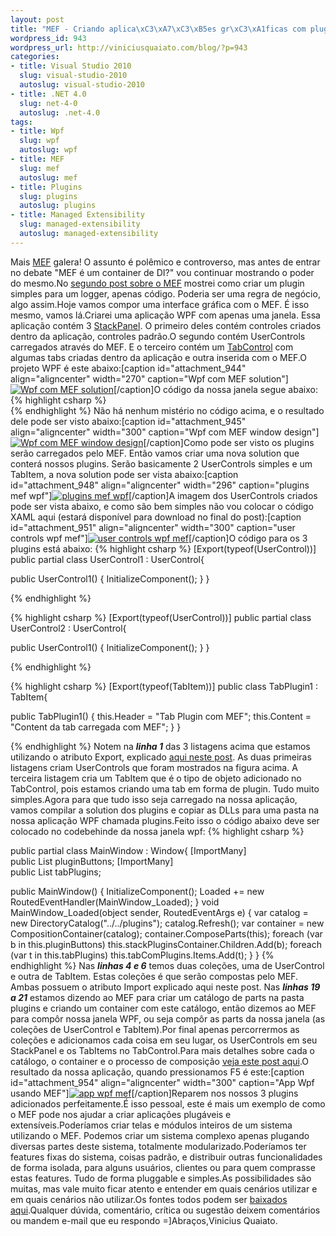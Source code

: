 ```yaml
--- 
layout: post
title: "MEF - Criando aplica\xC3\xA7\xC3\xB5es gr\xC3\xA1ficas com plugins MEF + WPF"
wordpress_id: 943
wordpress_url: http://viniciusquaiato.com/blog/?p=943
categories: 
- title: Visual Studio 2010
  slug: visual-studio-2010
  autoslug: visual-studio-2010
- title: .NET 4.0
  slug: net-4-0
  autoslug: .net-4.0
tags: 
- title: Wpf
  slug: wpf
  autoslug: wpf
- title: MEF
  slug: mef
  autoslug: mef
- title: Plugins
  slug: plugins
  autoslug: plugins
- title: Managed Extensibility
  slug: managed-extensibility
  autoslug: managed-extensibility
---
```

Mais [MEF](http://viniciusquaiato.com/blog/mef-managed-extensibility-framework-no-net-4/) galera! O assunto é polêmico e controverso, mas antes de entrar no debate "MEF é um container de DI?" vou continuar mostrando o poder do mesmo.No [segundo post sobre o MEF](http://viniciusquaiato.com/blog/mef-criando-aplicacoes-plugaveis-no-net-4/) mostrei como criar um plugin simples para um logger, apenas código. Poderia ser uma regra de negócio, algo assim.Hoje vamos compor uma interface gráfica com o MEF. É isso mesmo, vamos lá.Criarei uma aplicação WPF com apenas uma janela. Essa aplicação contém 3 [StackPanel](http://msdn.microsoft.com/en-us/library/system.windows.controls.stackpanel.aspx). O primeiro deles contém controles criados dentro da aplicação, controles padrão.O segundo contém UserControls carregados através do MEF. E o terceiro contém um [TabControl](http://msdn.microsoft.com/en-us/library/system.windows.forms.tabcontrol.aspx) com algumas tabs criadas dentro da aplicação e outra inserida com o MEF.O projeto WPF é este abaixo:[caption id="attachment_944" align="aligncenter" width="270" caption="Wpf com MEF solution"][![Wpf com MEF solution](http://viniciusquaiato.com/blog/wp-content/uploads/2010/05/wpf-solution.jpg "Wpf com MEF solution")](http://viniciusquaiato.com/blog/wp-content/uploads/2010/05/wpf-solution.jpg)[/caption]O código da nossa janela segue abaixo:
{% highlight csharp %}
</tabitem>            </tabcontrol>        </stackpanel>    
{% endhighlight %}
Não há nenhum mistério no código acima, e o resultado dele pode ser visto abaixo:[caption id="attachment_945" align="aligncenter" width="300" caption="Wpf com MEF window design"][![Wpf com MEF window design](http://viniciusquaiato.com/blog/wp-content/uploads/2010/05/wpf-solution-design-300x295.jpg "Wpf com MEF window design")](http://viniciusquaiato.com/blog/wp-content/uploads/2010/05/wpf-solution-design.jpg)[/caption]Como pode ser visto os plugins serão carregados pelo MEF. Então vamos criar uma nova solution que conterá nossos plugins. Serão basicamente 2 UserControls simples e um TabItem, a nova solution pode ser vista abaixo:[caption id="attachment_948" align="aligncenter" width="296" caption="plugins mef wpf"][![plugins mef wpf](http://viniciusquaiato.com/blog/wp-content/uploads/2010/05/plugins-mef-wpf.jpg "plugins mef wpf")](http://viniciusquaiato.com/blog/wp-content/uploads/2010/05/plugins-mef-wpf.jpg)[/caption]A imagem dos UserControls criados pode ser vista abaixo, e como são bem simples não vou colocar o código XAML aqui (estará disponível para download no final do post):[caption id="attachment_951" align="aligncenter" width="300" caption="user controls wpf mef"][![user controls wpf mef](http://viniciusquaiato.com/blog/wp-content/uploads/2010/05/user-controls-300x181.jpg "user controls wpf mef")](http://viniciusquaiato.com/blog/wp-content/uploads/2010/05/user-controls.jpg)[/caption]O código para os 3 plugins está abaixo:
{% highlight csharp %}
[Export(typeof(UserControl))]
public partial class UserControl1 : UserControl{    

public UserControl1()    {        InitializeComponent();
    }
}

{% endhighlight %}

{% highlight csharp %}
[Export(typeof(UserControl))]
public partial class UserControl2 : UserControl{    

public UserControl1()    {        InitializeComponent();
    }
}

{% endhighlight %}

{% highlight csharp %}
[Export(typeof(TabItem))]
public class TabPlugin1 : TabItem{    

public TabPlugin1()    {         this.Header = "Tab Plugin com MEF";
    this.Content = "Content da tab carregada com MEF";
    }
}

{% endhighlight %}
Notem na **_linha 1_** das 3 listagens acima que estamos utilizando o atributo Export, explicado [aqui neste post](http://viniciusquaiato.com/blog/mef-criando-aplicacoes-plugaveis-no-net-4/). As duas primeiras listagens criam UserControls que foram mostrados na figura acima. A terceira listagem cria um TabItem que é o tipo de objeto adicionado no TabControl, pois estamos criando uma tab em forma de plugin. Tudo muito simples.Agora para que tudo isso seja carregado na nossa aplicação, vamos compilar a solution dos plugins e copiar as DLLs para uma pasta na nossa aplicação WPF chamada plugins.Feito isso o código abaixo deve ser colocado no codebehinde da nossa janela wpf:
{% highlight csharp %}

public partial class MainWindow : Window{    [ImportMany]    
public List<usercontrol> pluginButtons;
    [ImportMany]    
public List<tabitem> tabPlugins;
    
public MainWindow()    {        InitializeComponent();
    Loaded += new RoutedEventHandler(MainWindow_Loaded);
    }
void MainWindow_Loaded(object sender, RoutedEventArgs e)    {
var catalog = new DirectoryCatalog("../../plugins");
    catalog.Refresh();
var container = new CompositionContainer(catalog);
    container.ComposeParts(this);
    foreach (var b in this.pluginButtons)            this.stackPluginsContainer.Children.Add(b);
    foreach (var t in this.tabPlugins)            this.tabComPlugins.Items.Add(t);
    }
}
</tabitem></usercontrol>
{% endhighlight %}
Nas **_linhas 4 e 6_** temos duas coleções, uma de UserControl e outra de TabItem. Estas coleções é que serão compostas pelo MEF. Ambas possuem o atributo Import explicado aqui neste post. Nas **_linhas 19 a 21_** estamos dizendo ao MEF para criar um catálogo de parts na pasta plugins e criando um container com este catálogo, então dizemos ao MEF para compôr nossa janela WPF, ou seja compôr as parts da nossa janela (as coleções de UserControl e TabItem).Por final apenas percorrermos as coleções e adicionamos cada coisa em seu lugar, os UserControls em seu StackPanel e os TabItems no TabControl.Para mais detalhes sobre cada o catálogo, o container e o processo de composição [veja este post aqui](http://viniciusquaiato.com/blog/mef-criando-aplicacoes-plugaveis-no-net-4/).O resultado da nossa aplicação, quando pressionamos F5 é este:[caption id="attachment_954" align="aligncenter" width="300" caption="App Wpf usando  MEF"][![app wpf mef](http://viniciusquaiato.com/blog/wp-content/uploads/2010/05/app-wpf-mef-300x252.jpg "app wpf mef")](http://viniciusquaiato.com/blog/wp-content/uploads/2010/05/app-wpf-mef.jpg)[/caption]Reparem nos nossos 3 plugins adicionados perfeitamente.É isso pessoal, este é mais um exemplo de como o MEF pode nos ajudar a criar aplicações plugáveis e extensíveis.Poderíamos criar telas e módulos inteiros de um sistema utilizando o MEF. Podemos criar um sistema complexo apenas plugando diversas partes deste sistema, totalmente modularizado.Poderíamos ter features fixas do sistema, coisas padrão, e distribuir outras funcionalidades de forma isolada, para alguns usuários, clientes ou para quem comprasse estas features. Tudo de forma pluggable e simples.As possibilidades são muitas, mas vale muito ficar atento e entender em quais cenários utilizar e em quais cenários não utilizar.Os fontes todos podem ser [baixados aqui](http://viniciusquaiato.com/files/codesamples/mef/WPFMEFApp_Code.zip).Qualquer dúvida, comentário, crítica ou sugestão deixem comentários ou mandem e-mail que eu respondo =]Abraços,Vinicius Quaiato.
